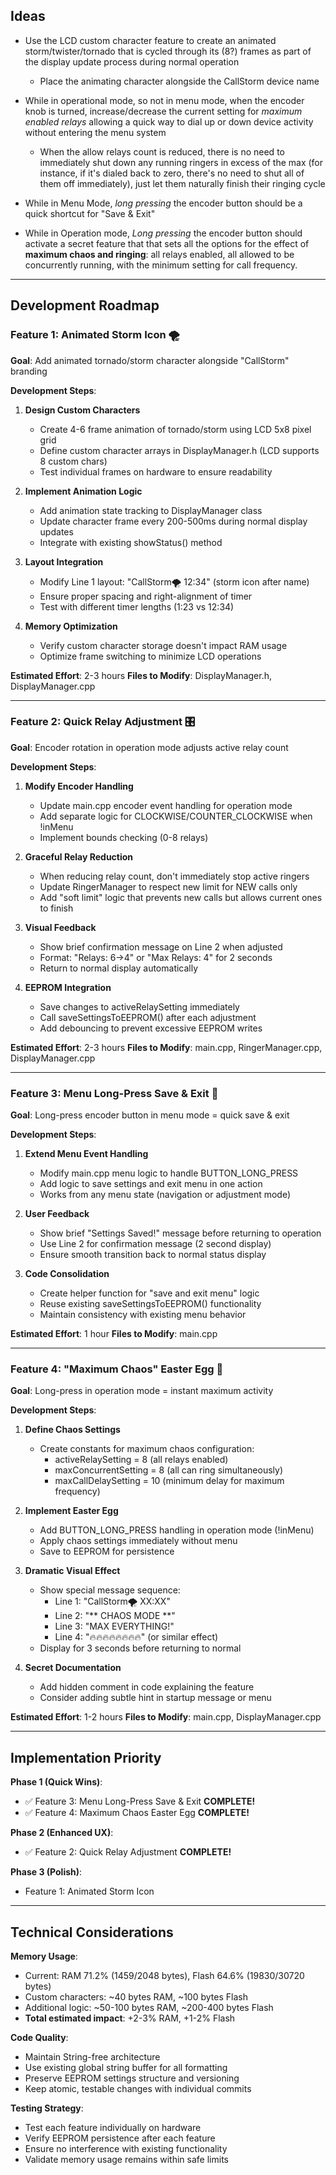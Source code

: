 ## Ideas

- Use the LCD custom character feature to create an animated storm/twister/tornado that is cycled through its (8?) frames as part of the display update process during normal operation
    - Place the animating character alongside the CallStorm device name

- While in operational mode, so not in menu mode, when the encoder knob is turned, increase/decrease the current setting for _maximum enabled relays_ allowing a quick way to dial up or down device activity without entering the menu system
    - When the allow relays count is reduced, there is no need to immediately shut down any running ringers in excess of the max (for instance, if it's dialed back to zero, there's no need to shut all of them off immediately), just let them naturally finish their ringing cycle

- While in Menu Mode, _long pressing_ the encoder button should be a quick shortcut for "Save & Exit"

- While in Operation mode, _Long pressing_ the encoder button should activate  a secret feature that that sets all the options for the effect of **maximum chaos and ringing**: all relays enabled, all allowed to be concurrently running, with the minimum setting for call frequency.

---

## Development Roadmap

### Feature 1: Animated Storm Icon 🌪️
**Goal**: Add animated tornado/storm character alongside "CallStorm" branding

**Development Steps**:
1. **Design Custom Characters**
   - Create 4-6 frame animation of tornado/storm using LCD 5x8 pixel grid
   - Define custom character arrays in DisplayManager.h (LCD supports 8 custom chars)
   - Test individual frames on hardware to ensure readability

2. **Implement Animation Logic**
   - Add animation state tracking to DisplayManager class
   - Update character frame every 200-500ms during normal display updates
   - Integrate with existing showStatus() method

3. **Layout Integration**
   - Modify Line 1 layout: "CallStorm🌪️    12:34" (storm icon after name)
   - Ensure proper spacing and right-alignment of timer
   - Test with different timer lengths (1:23 vs 12:34)

4. **Memory Optimization**
   - Verify custom character storage doesn't impact RAM usage
   - Optimize frame switching to minimize LCD operations

**Estimated Effort**: 2-3 hours
**Files to Modify**: DisplayManager.h, DisplayManager.cpp

---

### Feature 2: Quick Relay Adjustment 🎛️
**Goal**: Encoder rotation in operation mode adjusts active relay count

**Development Steps**:
1. **Modify Encoder Handling**
   - Update main.cpp encoder event handling for operation mode
   - Add separate logic for CLOCKWISE/COUNTER_CLOCKWISE when !inMenu
   - Implement bounds checking (0-8 relays)

2. **Graceful Relay Reduction**
   - When reducing relay count, don't immediately stop active ringers
   - Update RingerManager to respect new limit for NEW calls only
   - Add "soft limit" logic that prevents new calls but allows current ones to finish

3. **Visual Feedback**
   - Show brief confirmation message on Line 2 when adjusted
   - Format: "Relays: 6→4" or "Max Relays: 4" for 2 seconds
   - Return to normal display automatically

4. **EEPROM Integration**
   - Save changes to activeRelaySetting immediately
   - Call saveSettingsToEEPROM() after each adjustment
   - Add debouncing to prevent excessive EEPROM writes

**Estimated Effort**: 2-3 hours
**Files to Modify**: main.cpp, RingerManager.cpp, DisplayManager.cpp

---

### Feature 3: Menu Long-Press Save & Exit 💾
**Goal**: Long-press encoder button in menu mode = quick save & exit

**Development Steps**:
1. **Extend Menu Event Handling**
   - Modify main.cpp menu logic to handle BUTTON_LONG_PRESS
   - Add logic to save settings and exit menu in one action
   - Works from any menu state (navigation or adjustment mode)

2. **User Feedback**
   - Show brief "Settings Saved!" message before returning to operation
   - Use Line 2 for confirmation message (2 second display)
   - Ensure smooth transition back to normal status display

3. **Code Consolidation**
   - Create helper function for "save and exit menu" logic
   - Reuse existing saveSettingsToEEPROM() functionality
   - Maintain consistency with existing menu behavior

**Estimated Effort**: 1 hour
**Files to Modify**: main.cpp

---

### Feature 4: "Maximum Chaos" Easter Egg 🎉
**Goal**: Long-press in operation mode = instant maximum activity

**Development Steps**:
1. **Define Chaos Settings**
   - Create constants for maximum chaos configuration:
     - activeRelaySetting = 8 (all relays enabled)
     - maxConcurrentSetting = 8 (all can ring simultaneously)
     - maxCallDelaySetting = 10 (minimum delay for maximum frequency)

2. **Implement Easter Egg**
   - Add BUTTON_LONG_PRESS handling in operation mode (!inMenu)
   - Apply chaos settings immediately without menu
   - Save to EEPROM for persistence

3. **Dramatic Visual Effect**
   - Show special message sequence:
     - Line 1: "CallStorm🌪️    XX:XX"
     - Line 2: "** CHAOS MODE **"
     - Line 3: "MAX EVERYTHING!"
     - Line 4: "🔥🔥🔥🔥🔥🔥🔥🔥" (or similar effect)
   - Display for 3 seconds before returning to normal

4. **Secret Documentation**
   - Add hidden comment in code explaining the feature
   - Consider adding subtle hint in startup message or menu

**Estimated Effort**: 1-2 hours
**Files to Modify**: main.cpp, DisplayManager.cpp

---

## Implementation Priority

**Phase 1 (Quick Wins)**:
- ✅ Feature 3: Menu Long-Press Save & Exit **COMPLETE!**
- ✅ Feature 4: Maximum Chaos Easter Egg **COMPLETE!**

**Phase 2 (Enhanced UX)**:
- ✅ Feature 2: Quick Relay Adjustment **COMPLETE!**

**Phase 3 (Polish)**:
- Feature 1: Animated Storm Icon

---

## Technical Considerations

**Memory Usage**:
- Current: RAM 71.2% (1459/2048 bytes), Flash 64.6% (19830/30720 bytes)
- Custom characters: ~40 bytes RAM, ~100 bytes Flash
- Additional logic: ~50-100 bytes RAM, ~200-400 bytes Flash
- **Total estimated impact**: +2-3% RAM, +1-2% Flash

**Code Quality**:
- Maintain String-free architecture
- Use existing global string buffer for all formatting
- Preserve EEPROM settings structure and versioning
- Keep atomic, testable changes with individual commits

**Testing Strategy**:
- Test each feature individually on hardware
- Verify EEPROM persistence after each feature
- Ensure no interference with existing functionality
- Validate memory usage remains within safe limits

